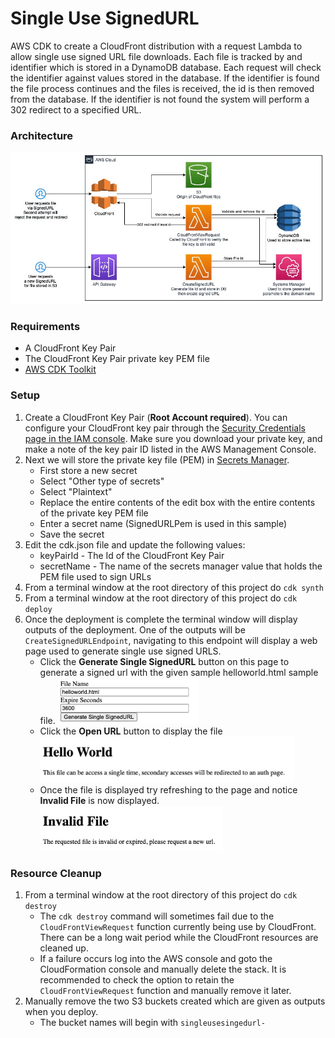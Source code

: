 # Single Use SignedURL
AWS CDK to create a CloudFront distribution with a request Lambda to allow single use signed URL file downloads. Each file is tracked by and identifier which is stored in a DynamoDB database. 
Each request will check the identifier against values stored in the database. 
If the identifier is found the file process continues and the files is received, the id is then removed from the database.
If the identifier is not found the system will perform a 302 redirect to a specified URL.

### Architecture
<img alt="Architecture" src="./images/singleusesignedurl.jpg" />

### Requirements
* A CloudFront Key Pair
* The CloudFront Key Pair private key PEM file
* <a href="https://docs.aws.amazon.com/cdk/latest/guide/cli.html">AWS CDK Toolkit</a>

### Setup
1. Create a CloudFront Key Pair (**Root Account required**).
You can configure your CloudFront key pair through the <a href="https://console.aws.amazon.com/iam/home?region=us-east-1#security_credential">Security Credentials page in the IAM console</a>. 
Make sure you download your private key, and make a note of the key pair ID listed in the AWS Management Console.
1. Next we will store the private key file (PEM) in <a href="https://console.aws.amazon.com/secretsmanager/home?region=us-east-1#/listSecrets">Secrets Manager</a>.
    * First store a new secret 
    * Select "Other type of secrets"
    * Select "Plaintext"
    * Replace the entire contents of the edit box with the entire contents of the private key PEM file
    * Enter a secret name (SignedURLPem is used in this sample)
    * Save the secret
1. Edit the cdk.json file and update the following values:
    * keyPairId - The Id of the CloudFront Key Pair
    * secretName - The name of the secrets manager value that holds the PEM file used to sign URLs
1. From a terminal window at the root directory of this project do ```cdk synth```
1. From a terminal window at the root directory of this project do ```cdk deploy```
1. Once the deployment is complete the terminal window will display outputs of the deployment. One of the outputs will be ```CreateSignedURLEndpoint```, navigating to this endpoint will display a web page used to generate single use signed URLS.
    * Click the **Generate Single SignedURL** button on this page to generate a signed url with the given sample helloworld.html sample file. <img  alt="Generate Web Page" src="./images/Generate.jpg" width="226" height="74">
    * Click the **Open URL** button to display the file <img alt="Hello World Web Page" src="./images/HelloWorldPage.jpg" width="406" height="74">
    * Once the file is displayed try refreshing to the page and notice **Invalid File** is now displayed.<img alt="Invalid Web Page" src="./images/InvalidFile.jpg" width="292" height="72">

### Resource Cleanup
1. From a terminal window at the root directory of this project do ```cdk destroy```
    * The ```cdk destroy``` command will sometimes fail due to the ```CloudFrontViewRequest``` function currently being use by CloudFront. There can be a long wait period while the CloudFront resources are cleaned up.
    * If a failure occurs log into the AWS console and goto the CloudFormation console and manually delete the stack. It is recommended to check the option to retain the ```CloudFrontViewRequest``` function and manually remove it later.
1. Manually remove the two S3 buckets created which are given as outputs when you deploy.
    * The bucket names will begin with ```singleusesingedurl-```